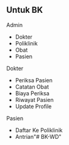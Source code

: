 

## Untuk BK 

Admin
- Dokter 
- Poliklinik
- Obat
- Pasien

Dokter
- Periksa Pasien
- Catatan Obat
- Biaya Periksa
- Riwayat Pasien
- Update Profile

Pasien
- Daftar Ke Poliklinik
- Antrian"# BK-WD" 
